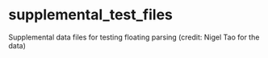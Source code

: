 # supplemental_test_files
Supplemental data files for testing floating parsing (credit: Nigel Tao for the data)
